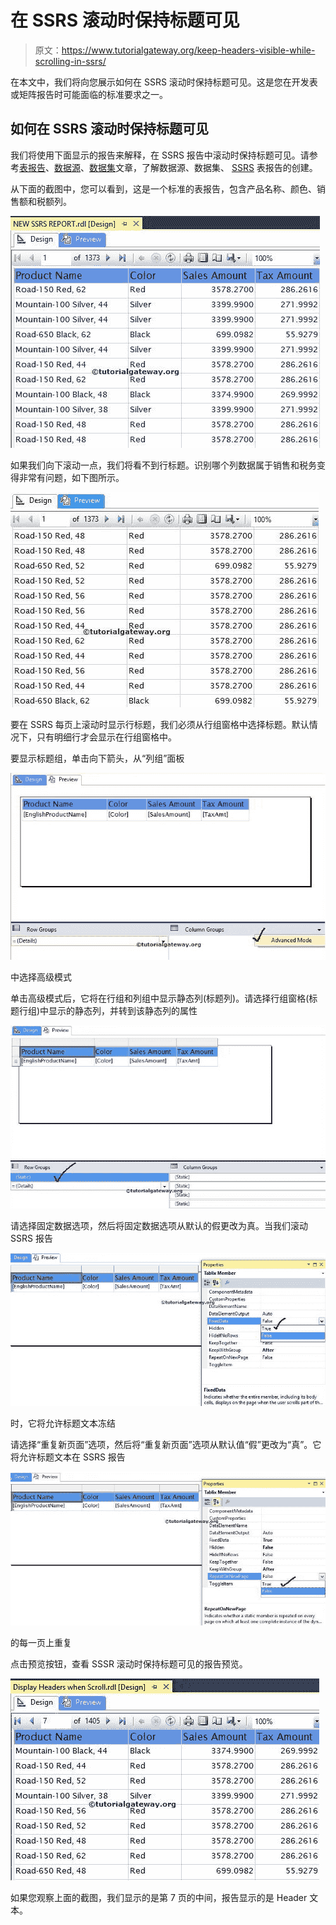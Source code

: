 # 在 SSRS 滚动时保持标题可见

> 原文：<https://www.tutorialgateway.org/keep-headers-visible-while-scrolling-in-ssrs/>

在本文中，我们将向您展示如何在 SSRS 滚动时保持标题可见。这是您在开发表或矩阵报告时可能面临的标准要求之一。

## 如何在 SSRS 滚动时保持标题可见

我们将使用下面显示的报告来解释，在 SSRS 报告中滚动时保持标题可见。请参考[表报告](https://www.tutorialgateway.org/ssrs-table-report/)、[数据源](https://www.tutorialgateway.org/ssrs-shared-data-source/)、[数据集](https://www.tutorialgateway.org/shared-dataset-in-ssrs/)文章，了解数据源、数据集、 [SSRS](https://www.tutorialgateway.org/ssrs/) 表报告的创建。

从下面的截图中，您可以看到，这是一个标准的表报告，包含产品名称、颜色、销售额和税额列。

![Keep Headers Visible While Scrolling in SSRS 1](img/a5fcfc1e56310ae1245e3bdf8d61c1d2.png)

如果我们向下滚动一点，我们将看不到行标题。识别哪个列数据属于销售和税务变得非常有问题，如下图所示。

![Keep Headers Visible While Scrolling in SSRS 2](img/b3c36aff10f974f47536e4b630a03b7a.png)

要在 SSRS 每页上滚动时显示行标题，我们必须从行组窗格中选择标题。默认情况下，只有明细行才会显示在行组窗格中。

要显示标题组，单击向下箭头，从“列组”面板

![Keep Headers Visible While Scrolling in SSRS 3](img/ea403ca80f274d74151b2e40fcc946df.png)

中选择高级模式

单击高级模式后，它将在行组和列组中显示静态列(标题列)。请选择行组窗格(标题行组)中显示的静态列，并转到该静态列的属性

![Keep Headers Visible While Scrolling in SSRS 4](img/d36b20132f08923fd1f6f8c944165a54.png)

请选择固定数据选项，然后将固定数据选项从默认的假更改为真。当我们滚动 SSRS 报告

![Keep Headers Visible While Scrolling in SSRS 5](img/0421eca32a5006a48ee998ee9007f4f1.png)

时，它将允许标题文本冻结

请选择“重复新页面”选项，然后将“重复新页面”选项从默认值“假”更改为“真”。它将允许标题文本在 SSRS 报告

![Keep Headers Visible While Scrolling in SSRS 6](img/139c7be07ad7a6085733871c92646bb0.png)

的每一页上重复

点击预览按钮，查看 SSSR 滚动时保持标题可见的报告预览。

![Keep Headers Visible While Scrolling in SSRS 7](img/3b60b3fe6d0fc80ad811c7d5ba8dd483.png)

如果您观察上面的截图，我们显示的是第 7 页的中间，报告显示的是 Header 文本。